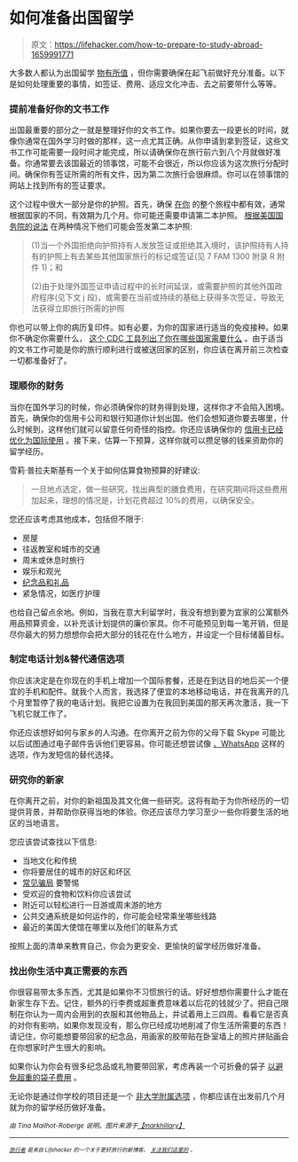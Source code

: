 # 如何准备出国留学

> 原文：<https://lifehacker.com/how-to-prepare-to-study-abroad-1659991771>

大多数人都认为出国留学 [物有所值](https://lifehacker.com/why-studying-abroad-is-worth-the-expense-5868371) ，但你需要确保在起飞前做好充分准备。以下是如何处理重要的事情，如签证、费用、适应文化冲击、去之前要带什么等等。



### **提前准备好你的文书工作**

出国最重要的部分之一就是整理好你的文书工作。如果你要去一段更长的时间，就像你通常在国外学习时做的那样，这一点尤其正确。从你申请到拿到签证，这些文书工作可能需要一段时间才能完成，所以请确保你在旅行前六到八个月就做好准备。你通常要去该国最近的领事馆，可能不会很近，所以你应该为这次旅行分配时间。确保你有签证所需的所有文件，因为第二次旅行会很麻烦。你可以在领事馆的网站上找到所有的签证要求。

这个过程中很大一部分是你的护照。首先，确保 [在你](http://lifehacker.com/be-sure-your-passport-is-valid-for-six-months-before-fl-1622413909) 的整个旅程中都有效，通常根据国家的不同，有效期为几个月。你可能还需要申请第二本护照。 [根据美国国务院的说法](http://www.state.gov/documents/organization/94669.pdf) 在两种情况下他们可能会签发第二本护照:

> (1)当一个外国拒绝向护照持有人发放签证或拒绝其入境时，该护照持有人持有的护照上有去某些其他国家旅行的标记或签证(见 7 FAM 1300 附录 R 附件 1)；和
> 
> (2)由于处理外国签证申请过程中的长时间延误，或需要护照的其他外国政府程序(见下文 j 段)，或需要在当前或持续的基础上获得多次签证，导致无法获得立即旅行所需的护照

你也可以带上你的病历复印件。如有必要，为你的国家进行适当的免疫接种。如果你不确定你需要什么， [这个 CDC 工具列出了你在哪些国家需要什么](https://lifehacker.com/this-cdc-tool-lists-what-medicines-you-need-for-which-c-1651593335) 。由于适当的文书工作可能是你的旅行顺利进行或被送回家的区别，你应该在离开前三次检查一切都准备好了。

### **理顺你的财务**

当你在国外学习的时候，你必须确保你的财务得到处理，这样你才不会陷入困境。首先，确保你的信用卡公司和银行知道你计划出国。他们会想知道你要去哪里，什么时候到，这样他们就可以留意任何奇怪的指控。你还应该确保你的 [信用卡已经优化为国际使用](http://wayfarer.lifehacker.com/make-sure-your-credit-cards-are-optimal-for-internation-1639782983) 。接下来，估算一下预算，这样你就可以攒足够的钱来资助你的留学经历。

雪莉·普拉夫斯基有一个关于如何估算食物预算的好建议:

> 一旦地点选定，做一些研究，找出典型的膳食费用，在研究期间将这些费用加起来，理想的情况是，计划花费超过 10%的费用，以确保安全。

您还应该考虑其他成本，包括但不限于:

*   房屋
*   往返教室和城市的交通
*   周末或休息时旅行
*   娱乐和观光
*   [纪念品和礼品](http://www.aconstanttraveler.com/five-tips-to-buying-unique-souvenirs-and-gifts/)
*   紧急情况，如医疗护理

也给自己留点余地。例如，当我在意大利留学时，我没有想到要为宜家的公寓额外用品预算资金，以补充该计划提供的廉价家具。你不可能预见到每一笔开销，但是尽你最大的努力想想你会把大部分的钱花在什么地方，并设定一个目标储蓄目标。

### **制定电话计划&替代通信选项**

你应该决定是在你现在的手机上增加一个国际套餐，还是在到达目的地后买一个便宜的手机和配件。就我个人而言，我选择了便宜的本地移动电话，并在我离开的几个月里暂停了我的电话计划。我把它设置为在我回到美国的那天再次激活，我一下飞机它就工作了。

你还应该想好如何与家乡的人沟通。在你离开之前为你的父母下载 Skype 可能比以后试图通过电子邮件告诉他们更容易。你可能还想尝试像 [、WhatsApp](http://www.whatsapp.com/) 这样的选项，作为发短信的替代选择。

### **研究你的新家**

在你离开之前，对你的新祖国及其文化做一些研究。这将有助于为你所经历的一切提供背景，并帮助你获得当地的体验。你还应该尽力学习至少一些你将要生活的地区的当地语言。

您应该尝试查找以下信息:

*   当地文化和传统
*   你将要居住的城市的好区和坏区
*   [常见骗局](http://wayfarer.lifehacker.com/this-infographic-breaks-down-the-most-common-travel-sca-1619962811) 要警惕
*   受欢迎的食物和饮料你应该尝试
*   附近可以轻松进行一日游或周末游的地方
*   公共交通系统是如何运作的，你可能会经常乘坐哪些线路
*   最近的美国大使馆在哪里以及他们的联系方式

按照上面的清单来教育自己，你会为更安全、更愉快的留学经历做好准备。

### **找出你生活中真正需要的东西**

你很容易带太多东西，尤其是如果你不习惯旅行的话。好好想想你需要什么才能在新家生存下去。记住，额外的行李费或超重费意味着以后花的钱就少了。把自己限制在你认为一周内会用到的衣服和其他物品上，并试着用上三四周。看看它是否真的对你有影响，如果你发现没有，那么你已经成功地削减了你生活所需要的东西！请记住，你可能想要带回家的纪念品，用画家的胶带贴在卧室墙上的照片拼贴画会在你想家时产生很大的影响。

如果你认为你会有很多纪念品或礼物要带回家，考虑再装一个可折叠的袋子 [以避免超重的袋子费用](http://wayfarer.lifehacker.com/pack-an-extra-bag-to-avoid-excess-weight-charges-1654791435) 。

无论你是通过你学校的项目还是一个 [非大学附属选项](https://lifehacker.com/expand-your-study-abroad-options-with-non-university-pr-1626694607) ，你都应该在出发前几个月就为你的留学经历做好准备。

*<small>由 Tina Mailhot-Roberge 说明。图片来源于</small>*[*<small>【markhillary】</small>*](https://www.flickr.com/photos/markhillary/5346852994/)<small></small>

* * *

<small>[<small>*旅行者*</small>](http://wayfarer.lifehacker.com/) <small>*是来自 Lifehacker 的一个关于更好旅行的新博客。*</small> [<small>*关注我们这里的*</small>](https://twitter.com/WayfarerLH) <small>*。*</small></small>

<small></small>